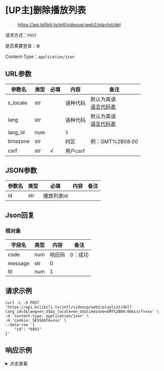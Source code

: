# [UP主]删除播放列表

> https://api.bilibili.tv/intl/videoup/web2/playlist/del

请求方式：`POST`

是否需要登录：`是`

Content-Type：`application/json`

## URL参数

| 参数名      | 类型  | 必填  | 内容     | 备注                                |
|----------|-----|-----|--------|-----------------------------------|
| s_locale | str |     | 语种代码   | 默认为英语<br/>[语言代码表](../language.md) |
| lang     | str |     | 语种代码   | 默认为英语<br/>[语言代码表](../language.md) |
| lang_id  | num |     | `3`    |                                   |
| timezone | str |     | 时区     | 例：GMT%2B08:00                     |
| csrf     | str | √   | 用户csrf |                                   |

## JSON参数

| 参数名 | 类型  | 必填     | 内容  | 备注  |
|-----|-----|--------|-----|-----|
| id  | str | 播放列表id |     |     |

## Json回复

### 根对象

| 字段名     | 类型  | 内容   | 备注   |
|---------|-----|------|------|
| code    | num | 响应码  | 0：成功 |
| message | str | 0    |      |
| ttl     | num | 1    |      |

## 请求示例

```shell
curl -L -X POST 'https://api.bilibili.tv/intl/videoup/web2/playlist/del?lang_id=3&lang=en_US&s_locale=en_US&timezone=GMT%2B08:00&csrf=xxx' \
-H 'content-type: application/json' \
-H 'cookie: SESSDATA=xxx' \
--data-raw '{
    "id": "6891"
}'
```

## 响应示例

<details>
<summary>点击查看</summary>

```json
{
  "code": 0,
  "message": "0",
  "ttl": 1
}
```
</details>